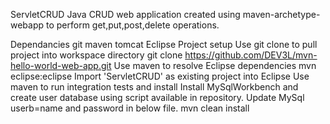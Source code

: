 ServletCRUD
Java CRUD web application created using maven-archetype-webapp to perform get,put,post,delete operations.

Dependancies
git
maven
tomcat
Eclipse Project setup
Use git clone to pull project into workspace directory
git clone https://github.com/DEV3L/mvn-hello-world-web-app.git
Use maven to resolve Eclipse dependencies
mvn eclipse:eclipse
Import 'ServletCRUD' as existing project into Eclipse
Use maven to run integration tests and install
Install MySqlWorkbench and create user database using script available in repository.
Update MySql userb=name and password in below file.
mvn clean install
